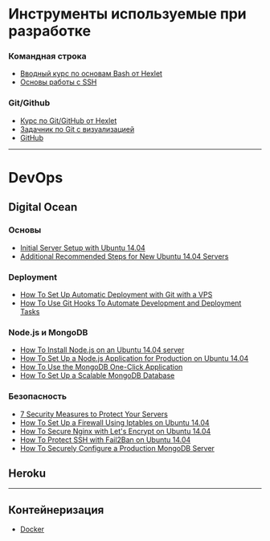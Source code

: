 # Инструменты используемые при разработке 

### Командная строка

- [Вводный курс по основам Bash от Hexlet](https://ru.hexlet.io/courses/bash)
- [Основы работы с SSH](https://www.youtube.com/watch?v=DbPDraCYju8&list=PLoYCgNOIyGAB0_YBfdNP5oqAD98HtAQqL&index=4)

### Git/Github

- [Курс по Git/GitHub от Hexlet](https://ru.hexlet.io/courses/intro_to_git)
- [Задачник по Git с визуализацией](https://learngitbranching.js.org)
- [GitHub](https://github.com)

<hr/>

# DevOps
## Digital Ocean

### Основы

* [Initial Server Setup with Ubuntu 14.04](https://www.digitalocean.com/community/tutorials/initial-server-setup-with-ubuntu-14-04)
* [Additional Recommended Steps for New Ubuntu 14.04 Servers](https://www.digitalocean.com/community/tutorials/additional-recommended-steps-for-new-ubuntu-14-04-servers)


### Deployment

* [How To Set Up Automatic Deployment with Git with a VPS](https://www.digitalocean.com/community/tutorials/how-to-set-up-automatic-deployment-with-git-with-a-vps)
* [How To Use Git Hooks To Automate Development and Deployment Tasks](https://www.digitalocean.com/community/tutorials/how-to-use-git-hooks-to-automate-development-and-deployment-tasks)


### Node.js и MongoDB

* [How To Install Node.js on an Ubuntu 14.04 server](https://www.digitalocean.com/community/tutorials/how-to-install-node-js-on-an-ubuntu-14-04-server)
* [How To Set Up a Node.js Application for Production on Ubuntu 14.04](https://www.digitalocean.com/community/tutorials/how-to-set-up-a-node-js-application-for-production-on-ubuntu-14-04)
* [How To Use the MongoDB One-Click Application](https://www.digitalocean.com/community/tutorials/how-to-use-the-mongodb-one-click)
* [How To Set Up a Scalable MongoDB Database](https://www.digitalocean.com/community/tutorials/how-to-set-up-a-scalable-mongodb-database)

### Безопасность

* [7 Security Measures to Protect Your Servers](https://www.digitalocean.com/community/tutorials/7-security-measures-to-protect-your-servers)
* [How To Set Up a Firewall Using Iptables on Ubuntu 14.04](https://www.digitalocean.com/community/tutorials/how-to-set-up-a-firewall-using-iptables-on-ubuntu-14-04)
* [How To Secure Nginx with Let's Encrypt on Ubuntu 14.04](https://www.digitalocean.com/community/tutorials/how-to-secure-nginx-with-let-s-encrypt-on-ubuntu-14-04)
* [How To Protect SSH with Fail2Ban on Ubuntu 14.04](https://www.digitalocean.com/community/tutorials/how-to-protect-ssh-with-fail2ban-on-ubuntu-14-04)
* [How To Securely Configure a Production MongoDB Server](https://www.digitalocean.com/community/tutorials/how-to-securely-configure-a-production-mongodb-server)


## Heroku

<hr/>

## Контейнеризация 
- [Docker](https://www.youtube.com/playlist?list=PLoYCgNOIyGAAzevEST2qm2Xbe3aeLFvLc)
